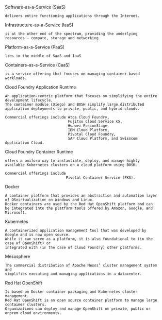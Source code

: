 Software-as-a-Service (SaaS)
    
    delivers entire functioning applications through the Internet.

Infrastructure-as-a-Service (IaaS) 

    is at the other end of the spectrum, providing the underlying resources – compute, storage and networking

Platform-as-a-Service (PaaS) 

    lies in the middle of SaaS and IaaS

Containers-as-a-Service (CaaS)
    
    is a service offering that focuses on managing container-based workloads.

Cloud Foundry Application Runtime
 
    An application-centric platform that focuses on simplifying the entire development lifecycle. 
    The container module (Diego) and BOSH simplify large,distributed application deployments to private, public, and hybrid clouds.
    
    Commercial offerings include Atos Cloud Foundry,
                                 Fujitsu Cloud Service K5, 
                                 Huawei FusionStage, 
                                 IBM Cloud Platform,
                                 Pivotal Cloud Foundry,
                                 SAP Cloud Platform, and Swisscom Application Cloud.

Cloud Foundry Container Runtime 

    offers a uniform way to instantiate, deploy, and manage highly available Kubernetes clusters on a cloud platform using BOSH.
    
    Commercial offerings include
                                Pivotal Container Service (PKS).
Docker 
    
    A container platform that provides an abstraction and automation layer of OSvirtualization on Windows and Linux. 
    Docker containers are used by the Red Hat OpenShift platform and can be integrated into the platform tools offered by Amazon, Google, and Microsoft.
Kubernetes 

    A containerized application management tool that was developed by Google and is now open source.
    While it can serve as a platform, it is also foundational to (in the case of OpenShift) or 
    integrated with (in the case of Cloud Foundry) other platforms.
Mesosphere 
    
    The commercial distribution of Apache Mesos’ cluster management system and
    simplifies executing and managing applications in a datacenter. 
Red Hat OpenShift 
    
    Is based on Docker container packaging and Kubernetes cluster management.
    Red Hat OpenShift is an open source container platform to manage large container clusters.
    Organizations can deploy and manage OpenShift on private, public or onprem cloud environments.

